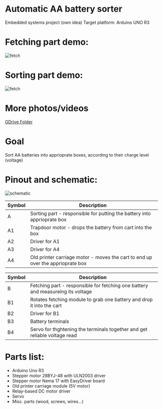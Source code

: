 # Automatic AA battery sorter
Embedded systems project (own idea)
Target platform: Arduino UNO R3

# Fetching part demo:
![fetch](https://github.com/roman-oberenkowski/SW-AA_Sorter/blob/main/resources/fetch.gif)
# Sorting part demo:
![fetch](https://github.com/roman-oberenkowski/SW-AA_Sorter/blob/main/resources/drop.gif)
# More photos/videos
[GDrive Folder](https://drive.google.com/drive/folders/1p8NeqVa4kalhZfYfQNXmAx-9DJeZ6ftd?usp=sharing)

# Goal
Sort AA batteries into apprioprate boxes, according to their charge level (voltage)
# Pinout and schematic:
![schematic](https://github.com/roman-oberenkowski/SW-AA_Sorter/blob/main/resources/schematic.PNG)

Symbol | Description
------------ | -------------
A | Sorting part - responsible for putting the battery into apprioprate box
 A1 | Trapdoor motor - drops the battery from cart into the box
 A2 | Driver for A1
 A3 | Driver for A4
 A4 | Old printer carriage motor - moves the cart to end up over the apprioprate box
 
Symbol | Description
------------ | -------------
B | Fetching part - responsible for fetching one battery and measureing its voltage
 B1 | Rotates fetching module to grab one battery and drop it into the cart
 B2 | Driver for B1
 B3 | Battery terminals
 B4 | Servo for thghtening the terminals together and get reliable voltage read

# Parts list:
- Arduino Uno R3
- Stepper motor 28BYJ-48 with ULN2003 driver
- Stepper motor Nema 17 with EasyDriver board
- Old printer carriage module (5V motor)
- Relay-based DC motor driver
- Servo 
- Misc. parts (wood, screws, wires...)

